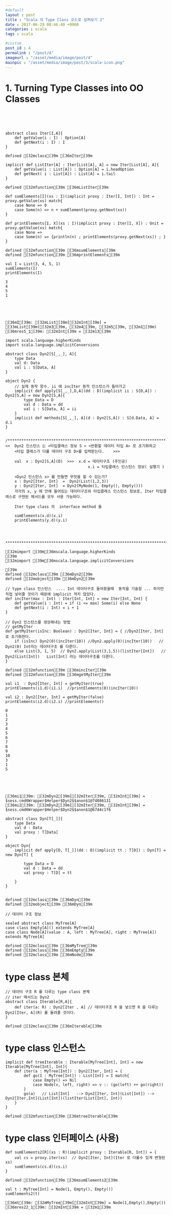 ```yaml
---
#default
layout : post
title : "Scala 의 Type Class 코드로 살펴보기 2"
date : 2017-06-29 00:46:40 +0900
categories : scala
tags : scala

#custom
post_id : 4
permalink : "/post/4"
imageurl : "/asset/media/image/post/4"
mainpic : "/asset/media/image/post/3/scala-icon.png"
---
```


# 1. Turning Type Classes into OO Classes
<br/>
<br/>
<br/>


```scala211
abstract class Iter[I,A]{
    def getValue(i : I) : Option[A]
    def getNext(i : I) : I
}
```




    defined [32mclass[39m [36mIter[39m




```scala211
implicit def ListIter[A] : Iter[List[A], A] = new Iter[List[A], A]{
    def getValue(i : List[A]) : Option[A] = i.headOption
    def getNext( i : List[A]) : List[A] = i.tail
}
```




    defined [32mfunction[39m [36mListIter[39m




```scala211
def sumElements[I](xs : I)(implicit proxy : Iter[I, Int]) : Int = proxy.getValue(xs) match{
    case None => 0
    case Some(n) => n + sumElement(proxy.getNext(xs))
}

def printElements[I, X](xs : I)(implicit proxy : Iter[I, X]) : Unit = proxy.getValue(xs) match{
    case None =>
    case Some(n) => {println(n) ; printElements(proxy.getNext(xs)) ; }
}
```




    defined [32mfunction[39m [36msumElements[39m
    defined [32mfunction[39m [36mprintElements[39m




```scala211
val I = List(3, 4, 5, 1)
sumElements(I)
printElements(I)
```

    3
    4
    5
    1





    [36mI[39m: [32mList[39m[[32mInt[39m] = [33mList[39m([32m3[39m, [32m4[39m, [32m5[39m, [32m1[39m)
    [36mres5_1[39m: [32mInt[39m = [32m13[39m




```scala211
import scala.language.higherKinds
import scala.language.implicitConversions

abstract class Dyn2[S[_,_], A]{
    type Data
    val d: Data
    val i : S[Data, A]
}

object Dyn2 {
    // 실제 동작 함수. ii 에 incIter 동작 인스턴스가 들어가고
    implicit def apply[S[_,_],D,A](dd : D)(implicit ii : S[D,A]) : Dyn2[S,A] = new Dyn2[S,A]{
        type Data = D
        val d : Data = dd
        val i : S[Data, A] = ii
    }
    implicit def methods[S[_,_], A](d : Dyn2[S,A]) : S[d.Data, A] = d.i
}


/*********************************************************************
<<  Dyn2 인스턴스 는 <타입클래스 정보 S > <반환할 데이터 타입 A> 로 초기화하고  
    <타입 클래스가 다룰 데이터 구조 D>를 입력받는다.    >>>   

    val  x : Dyn2[S,A](D)  >>>  x.d = 데이터구조 (주인공)  
                                    x.i = 타입클래스 인스턴스 정보( 실행기 )

    <Dyn2 인스턴스 x> 를 만들면 무엇을 할 수 있는가?
    x : Dyn2[Iter, Int]  =  Dyn2(List(1,2,3))   
    y : Dyn2[Iter, Int]  = Dyn2(MyNode(1, Empty(), Empty()))   
    각각의 x, y 에 안에 들어있는 데이터구조와 타입클래스 인스턴스 정보로, Iter 타입클래스로 구현된 메서드를 모두 사용 가능하다.

    Iter type class 의  interface method 들

    sumElements(x.d)(x.i)
    printElements(y.d)(y.i)




***********************************************************************/
```




    [32mimport [39m[36mscala.language.higherKinds
    [39m
    [32mimport [39m[36mscala.language.implicitConversions

    [39m
    defined [32mclass[39m [36mDyn2[39m
    defined [32mobject[39m [36mDyn2[39m




```scala211
// type class 인스턴스  .... Int 데이터구조 들어왔을때  동작을 기술함 ... 하지만 직접 넣어줄 것이기 때문에 implicit 적지 않았다.
def incIter(max : Int) : Iter[Int, Int] = new Iter[Int, Int] {
    def getValue(i : Int) = if (i <= max) Some(i) else None
    def getNext(i : Int) = i + 1
}

// Dyn2 인스턴스를 생성해내는 방법
// getMyIter
def getMyIter(isInc: Boolean) : Dyn2[Iter, Int] = { //Dyn2[Iter, Int] 로 초기화한다.
    if (isInc) Dyn2(0)(incIter(10)) //Dyn2.apply(0)(incIter(10))   // Dyn2(0) Int라는 데이터구조 를 다룬다.
    else List(3, 1, 5)  // Dyn2.apply(List(3,1,5))(listIter[Int])   // Dyn2(List[Int])   List[Int] 라는 데이터구조를 다룬다.
}
```




    defined [32mfunction[39m [36mincIter[39m
    defined [32mfunction[39m [36mgetMyIter[39m




```scala211
val i1  : Dyn2[Iter, Int] = getMyIter(true)
printElements(i1.d)(i1.i)  //printElements(0)(incIter(10))

val i2 : Dyn2[Iter, Int] = getMyIter(false)
printElements(i2.d)(i2.i) //printElements()
```

    0
    1
    2
    3
    4
    5
    6
    7
    8
    9
    10
    3
    1
    5





    [36mi1[39m: [32mDyn2[39m[[32mIter[39m, [32mInt[39m] = $sess.cmd6Wrapper$Helper$Dyn2$$anon$1@74086131
    [36mi2[39m: [32mDyn2[39m[[32mIter[39m, [32mInt[39m] = $sess.cmd6Wrapper$Helper$Dyn2$$anon$1@67d4c1f6




```scala211
abstract class Dyn[T[_]]{
    type Data
    val d : Data
    val proxy : T[Data]
}

object Dyn{
    implicit def apply[D, T[_]](dd : D)(implicit tt : T[D]) : Dyn[T] = new Dyn[T] {

        type Data = D
        val d : Data = dd
        val proxy : T[D] = tt

    }
}


```




    defined [32mclass[39m [36mDyn[39m
    defined [32mobject[39m [36mDyn[39m




```scala211
// 데이터 구조 정보

sealed abstract class MyTree[A]
case class Empty[A]() extends MyTree[A]
case class Node[A](value : A, left : MyTree[A], right : MyTree[A]) extends MyTree[A]
```




    defined [32mclass[39m [36mMyTree[39m
    defined [32mclass[39m [36mEmpty[39m
    defined [32mclass[39m [36mNode[39m



# type class 본체


```scala211
// 데이터 구조 R 를 다루는 type class 본체  
// iter 메서드는 Dyn2
abstract class Iterable[R,A]{
    def iter(a: R) : Dyn2[Iter , A] // 데이터구조 R 을 넣으면 R 을 다루는 Dyn2[Iter, A](R) 를 돌려줄 것이다.
}
```




    defined [32mclass[39m [36mIterable[39m



# type class 인스턴스


```scala211
implicit def treeIterable : Iterable[MyTree[Int], Int] = new Iterable[MyTree[Int], Int]{
    def iter(a : MyTree[Int]) : Dyn2[Iter, Int] = {
        def go(I : MyTree[Int]) : List[Int] = I match{
            case Empty() => Nil
            case Node(v, left, right) => v :: (go(left) ++ go(right))
        }
        go(a)   // List[Int]   --> Dyn2[Iter, Int](List[Int]) --> Dyn2[Iter,Int](List[Int])(listIter(List[Int], Int))
    }
}
```




    defined [32mfunction[39m [36mtreeIterable[39m



# type class 인터페이스 (사용)


```scala211
def sumElements2[R](xs : R)(implicit proxy : Iterable[R, Int]) = {
    val cs = proxy.iter(xs)  // Dyn2[Iter, Int](Iter 로 다룰수 있게 변형된 xs)
    sumElements(cs.d)(cs.i)
}
```




    defined [32mfunction[39m [36msumElements2[39m




```scala211
val t : MyTree[Int] = Node(1, Empty(), Empty())
sumElements2(t)
```




    [36mt[39m: [32mMyTree[39m[[32mInt[39m] = Node(1,Empty(),Empty())
    [36mres22_1[39m: [32mInt[39m = [32m1[39m




```scala211

```
